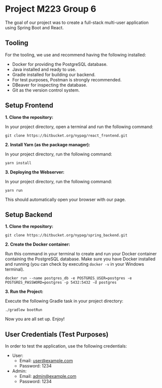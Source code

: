 # Project M223 Group 6

The goal of our project was to create a full-stack multi-user application using Spring Boot and React.

## Tooling
For the tooling, we use and recommend having the following installed:

- Docker for providing the PostgreSQL database.
- Java installed and ready to use.
- Gradle installed for building our backend.
- For test purposes, Postman is strongly recommended.
- DBeaver for inspecting the database.
- Git as the version control system.

## Setup Frontend

**1. Clone the repository:**

In your project directory, open a terminal and run the following command:

```
git clone https://bitbucket.org/nypag/react_frontend.git
```

**2. Install Yarn (as the package manager):**

In your project directory, run the following command:

```
yarn install
```

**3. Deploying the Webserver:**

In your project directory, run the following command:

```
yarn run
```

This should automatically open your browser with our page.

## Setup Backend

**1. Clone the repository:**

```
git clone https://bitbucket.org/nypag/spring_backend.git
```

**2. Create the Docker container:**

Run this command in your terminal to create and run your Docker container containing the PostgreSQL database. Make sure you have Docker installed and running (you can check by executing `docker -v` in your Windows terminal).

```
docker run --name postgres_db -e POSTGRES_USER=postgres -e POSTGRES_PASSWORD=postgres -p 5432:5432 -d postgres
```

**3. Run the Project:**

Execute the following Gradle task in your project directory:

```
./gradlew bootRun
```

Now you are all set up. Enjoy!

## User Credentials (Test Purposes)

In order to test the application, use the following credentials:

- User:
    - Email: user@example.com
    - Password: 1234
- Admin:
    - Email: admin@example.com
    - Password: 1234

